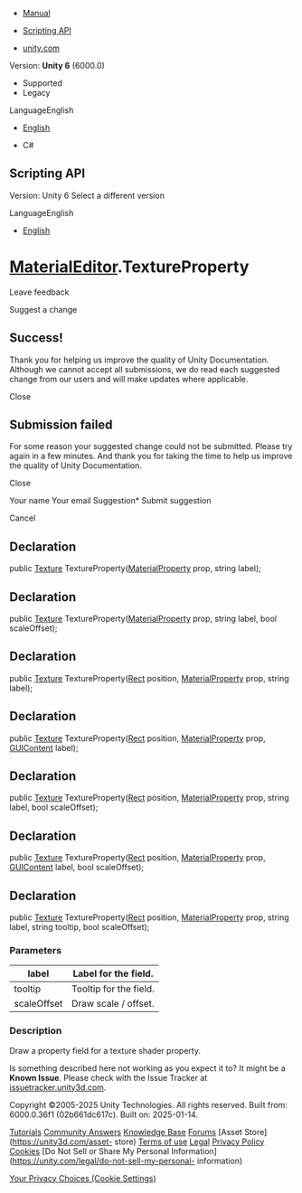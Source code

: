 [ ]()

  * [Manual](../Manual/index.html)
  * [Scripting API](../ScriptReference/index.html)

  * [unity.com](https://unity.com/)

Version: **Unity 6** (6000.0)

  * Supported
  * Legacy

LanguageEnglish

  * [English]()

  * C#

[ ](https://docs.unity3d.com)

## Scripting API

Version: Unity 6 Select a different version

LanguageEnglish

  * [English]()

#  [MaterialEditor](MaterialEditor.html).TextureProperty

Leave feedback

Suggest a change

## Success!

Thank you for helping us improve the quality of Unity Documentation. Although
we cannot accept all submissions, we do read each suggested change from our
users and will make updates where applicable.

Close

## Submission failed

For some reason your suggested change could not be submitted. Please <a>try
again</a> in a few minutes. And thank you for taking the time to help us
improve the quality of Unity Documentation.

Close

Your name Your email Suggestion* Submit suggestion

Cancel

[ ]()

## Declaration

public [Texture](Texture.html)
TextureProperty([MaterialProperty](MaterialProperty.html) prop, string label);

## Declaration

public [Texture](Texture.html)
TextureProperty([MaterialProperty](MaterialProperty.html) prop, string label,
bool scaleOffset);

## Declaration

public [Texture](Texture.html) TextureProperty([Rect](Rect.html) position,
[MaterialProperty](MaterialProperty.html) prop, string label);

## Declaration

public [Texture](Texture.html) TextureProperty([Rect](Rect.html) position,
[MaterialProperty](MaterialProperty.html) prop, [GUIContent](GUIContent.html)
label);

## Declaration

public [Texture](Texture.html) TextureProperty([Rect](Rect.html) position,
[MaterialProperty](MaterialProperty.html) prop, string label, bool
scaleOffset);

## Declaration

public [Texture](Texture.html) TextureProperty([Rect](Rect.html) position,
[MaterialProperty](MaterialProperty.html) prop, [GUIContent](GUIContent.html)
label, bool scaleOffset);

## Declaration

public [Texture](Texture.html) TextureProperty([Rect](Rect.html) position,
[MaterialProperty](MaterialProperty.html) prop, string label, string tooltip,
bool scaleOffset);

### Parameters

label | Label for the field.  
---|---  
tooltip | Tooltip for the field.  
scaleOffset | Draw scale / offset.  
  
### Description

Draw a property field for a texture shader property.

Is something described here not working as you expect it to? It might be a
**Known Issue**. Please check with the Issue Tracker at
[issuetracker.unity3d.com](https://issuetracker.unity3d.com).

Copyright ©2005-2025 Unity Technologies. All rights reserved. Built from:
6000.0.36f1 (02b661dc617c). Built on: 2025-01-14.

[Tutorials](https://unity3d.com/learn) [Community
Answers](https://answers.unity3d.com) [Knowledge
Base](https://support.unity3d.com/hc/en-us)
[Forums](https://forum.unity3d.com) [Asset Store](https://unity3d.com/asset-
store) [Terms of use](https://docs.unity3d.com/Manual/TermsOfUse.html)
[Legal](https://unity.com/legal) [Privacy
Policy](https://unity.com/legal/privacy-policy)
[Cookies](https://unity.com/legal/cookie-policy) [Do Not Sell or Share My
Personal Information](https://unity.com/legal/do-not-sell-my-personal-
information)

[Your Privacy Choices (Cookie Settings)](javascript:void\(0\);)

